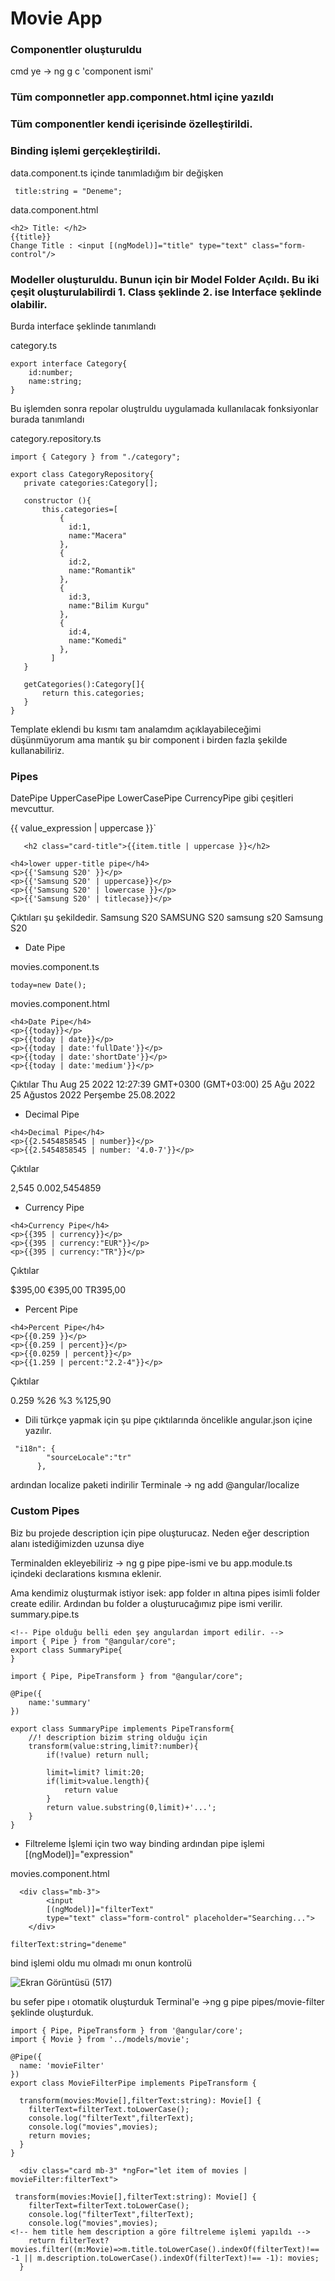 # Movie App


### Componentler oluşturuldu
cmd ye -> ng g c 'component ismi'

### Tüm componnetler app.componnet.html içine yazıldı

###  Tüm componentler kendi içerisinde özelleştirildi.

### Binding işlemi gerçekleştirildi.

data.component.ts içinde tanımladığım bir değişken

```
 title:string = "Deneme";
```

data.component.html

```
<h2> Title: </h2> 
{{title}}
Change Title : <input [(ngModel)]="title" type="text" class="form-control"/>
```


### Modeller oluşturuldu. Bunun için bir Model Folder Açıldı. Bu iki çeşit oluşturulabilirdi 1. Class şeklinde 2. ise Interface şeklinde olabilir.
Burda interface şeklinde tanımlandı


category.ts
```
export interface Category{
    id:number;
    name:string;
}
```
Bu işlemden sonra repolar oluştruldu uygulamada kullanılacak fonksiyonlar burada tanımlandı 

category.repository.ts
 ```
import { Category } from "./category";

export class CategoryRepository{
    private categories:Category[];

    constructor (){
        this.categories=[
            {
              id:1,
              name:"Macera"
            },
            {
              id:2,
              name:"Romantik"
            },
            {
              id:3,
              name:"Bilim Kurgu"
            },
            {
              id:4,
              name:"Komedi"
            },
          ]
    }

    getCategories():Category[]{
        return this.categories;
    }
}
 ```


Template eklendi bu kısmı tam analamdım açıklayabileceğimi düşünmüyorum ama mantık şu bir component i birden fazla şekilde kullanabiliriz.

### Pipes
DatePipe
UpperCasePipe
LowerCasePipe
CurrencyPipe gibi çeşitleri mevcuttur. 

{{ value_expression | uppercase }}`

```
   <h2 class="card-title">{{item.title | uppercase }}</h2>
```


```
<h4>lower upper-title pipe</h4>
<p>{{'Samsung S20' }}</p>
<p>{{'Samsung S20' | uppercase}}</p>
<p>{{'Samsung S20' | lowercase }}</p>
<p>{{'Samsung S20' | titlecase}}</p>
```
Çıktıları şu şekildedir.
Samsung S20
SAMSUNG S20
samsung s20
Samsung S20

* Date Pipe

movies.component.ts
``` 
today=new Date();
```

movies.component.html
```
<h4>Date Pipe</h4>
<p>{{today}}</p>
<p>{{today | date}}</p>
<p>{{today | date:'fullDate'}}</p>
<p>{{today | date:'shortDate'}}</p>
<p>{{today | date:'medium'}}</p>

```
Çıktılar 
Thu Aug 25 2022 12:27:39 GMT+0300 (GMT+03:00)
25 Ağu 2022
25 Ağustos 2022 Perşembe
25.08.2022


* Decimal Pipe

```
<h4>Decimal Pipe</h4>
<p>{{2.5454858545 | number}}</p>
<p>{{2.5454858545 | number: '4.0-7'}}</p>
```

Çıktılar

2,545
0.002,5454859


* Currency Pipe

```
<h4>Currency Pipe</h4>
<p>{{395 | currency}}</p>
<p>{{395 | currency:"EUR"}}</p>
<p>{{395 | currency:"TR"}}</p>
```

Çıktılar

$395,00
€395,00
TR395,00


* Percent Pipe

```
<h4>Percent Pipe</h4>
<p>{{0.259 }}</p>
<p>{{0.259 | percent}}</p>
<p>{{0.0259 | percent}}</p>
<p>{{1.259 | percent:"2.2-4"}}</p>
```

Çıktılar

0.259
%26
%3
%125,90



* Dili türkçe yapmak için şu pipe çıktılarında öncelikle angular.json içine yazılır.

```
 "i18n": {
        "sourceLocale":"tr"
      },
```

ardından localize paketi indirilir
Terminale -> ng add @angular/localize


### Custom Pipes
Biz bu projede description için pipe oluşturucaz. Neden eğer description alanı istediğimizden uzunsa diye

Terminalden ekleyebiliriz -> ng g pipe pipe-ismi
ve bu app.module.ts içindeki declarations kısmına eklenir.

Ama kendimiz oluşturmak istiyor isek: app folder ın altına pipes isimli folder create edilir.
Ardından bu folder a oluşturucağımız pipe ismi verilir.
summary.pipe.ts

```
<!-- Pipe olduğu belli eden şey angulardan import edilir. -->
import { Pipe } from "@angular/core";
export class SummaryPipe{
}
```

```
import { Pipe, PipeTransform } from "@angular/core";

@Pipe({
    name:'summary'
})

export class SummaryPipe implements PipeTransform{
    //! description bizim string olduğu için
    transform(value:string,limit?:number){
        if(!value) return null;

        limit=limit? limit:20;
        if(limit>value.length){
            return value
        }
        return value.substring(0,limit)+'...';
    }
}

```

* Filtreleme İşlemi için two way binding ardından pipe işlemi
[(ngModel)]="expression"

movies.component.html
```
  <div class="mb-3">
        <input 
        [(ngModel)]="filterText"
        type="text" class="form-control" placeholder="Searching...">
    </div>
```

```
filterText:string="deneme"
```

bind işlemi oldu mu olmadı mı onun kontrolü

![Ekran Görüntüsü (517)](https://user-images.githubusercontent.com/74673470/186638437-4ab7cd7a-67ec-41b6-b936-25da7bd249f8.png)


bu sefer pipe ı otomatik oluşturduk
Terminal'e ->ng g pipe pipes/movie-filter şeklinde oluşturduk.


```
import { Pipe, PipeTransform } from '@angular/core';
import { Movie } from '../models/movie';

@Pipe({
  name: 'movieFilter'
})
export class MovieFilterPipe implements PipeTransform {

  transform(movies:Movie[],filterText:string): Movie[] {
    filterText=filterText.toLowerCase();
    console.log("filterText",filterText);
    console.log("movies",movies);
    return movies;
  }
}
```


```
  <div class="card mb-3" *ngFor="let item of movies | movieFilter:filterText">
```


```
 transform(movies:Movie[],filterText:string): Movie[] {
    filterText=filterText.toLowerCase();
    console.log("filterText",filterText);
    console.log("movies",movies);
<!-- hem title hem description a göre filtreleme işlemi yapıldı -->
    return filterText? movies.filter((m:Movie)=>m.title.toLowerCase().indexOf(filterText)!== -1 || m.description.toLowerCase().indexOf(filterText)!== -1): movies;
  }
```